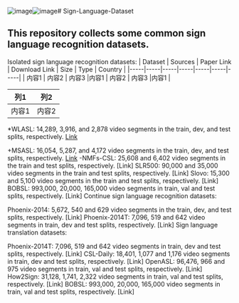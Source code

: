 ![image](https://github.com/YangyangQu/Sign_Language_Datasets/assets/44865046/417e2d25-5f6f-4b61-a7fd-4eec59005979)![image](https://github.com/YangyangQu/Sign_Language_Datasets/assets/44865046/77badc4e-5bce-4c54-80e3-cd6a9d9c100f)# Sign-Language-Dataset
## This repository collects some common sign language recognition datasets.
Isolated sign language recognition datasets:
| Dataset | Sources | Paper Link | Download Link | Size | Type | Country | 
|-----|-----|-----|-----|-----|-----|-----|
| 内容1 | 内容2 | 内容3 |内容1 | 内容2 | 内容3 |内容1 | 



| 列1 | 列2 |
|-----|-----|
| 内容1 | 内容2 |
*WLASL: 14,289, 3,916, and 2,878 video segments in the train, dev, and test splits, respectively. [Link](https://dxli94.github.io/WLASL/)

+MSASL: 16,054, 5,287, and 4,172 video segments in the train, dev, and test splits, respectively. [Link](https://www.microsoft.com/en-us/research/project/ms-asl/)
-NMFs-CSL: 25,608 and 6,402 video segments in the train and test splits, respectively. [Link]
SLR500: 90,000 and 35,000 video segments in the train and test splits, respectively. [Link]
Slovo: 15,300 and 5,100 video segments in the train and test splits, respectively. [Link]
BOBSL: 993,000, 20,000, 165,000 video segments in train, val and test splits, respectively. [Link]
Continue sign language recognition datasets:

Phoenix-2014: 5,672, 540 and 629 video segments in the train, dev, and test splits, respectively. [Link]
Phoenix-2014T: 7,096, 519 and 642 video segments in train, dev and test splits, respectively. [Link]
Sign language translation datasets:

Phoenix-2014T: 7,096, 519 and 642 video segments in train, dev and test splits, respectively. [Link]
CSL-Daily: 18,401, 1,077 and 1,176 video segments in train, dev and test splits, respectively. [Link]
OpenASL: 96,476, 966 and 975 video segments in train, val and test splits, respectively. [Link]
How2Sign: 31,128, 1,741, 2,322 video segments in train, val and test splits, respectively. [Link]
BOBSL: 993,000, 20,000, 165,000 video segments in train, val and test splits, respectively. [Link]

